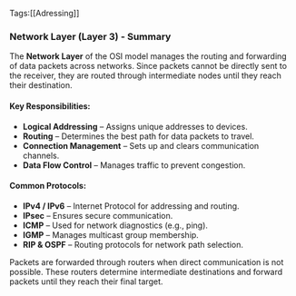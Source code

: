 Tags:[[Adressing]]

### **Network Layer (Layer 3) - Summary**

The **Network Layer** of the OSI model manages the routing and forwarding of data packets across networks. Since packets cannot be directly sent to the receiver, they are routed through intermediate nodes until they reach their destination.

#### **Key Responsibilities:**

- **Logical Addressing** – Assigns unique addresses to devices.
- **Routing** – Determines the best path for data packets to travel.
- **Connection Management** – Sets up and clears communication channels.
- **Data Flow Control** – Manages traffic to prevent congestion.

#### **Common Protocols:**

- **IPv4 / IPv6** – Internet Protocol for addressing and routing.
- **IPsec** – Ensures secure communication.
- **ICMP** – Used for network diagnostics (e.g., ping).
- **IGMP** – Manages multicast group membership.
- **RIP & OSPF** – Routing protocols for network path selection.

Packets are forwarded through routers when direct communication is not possible. These routers determine intermediate destinations and forward packets until they reach their final target.